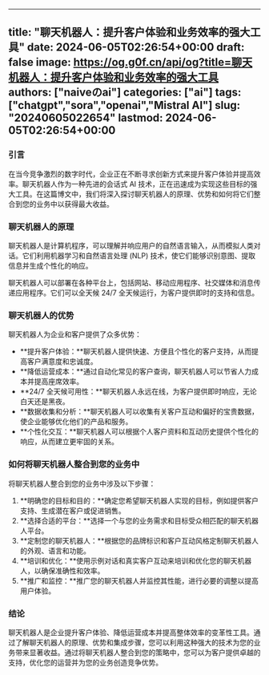 
---
title: "聊天机器人：提升客户体验和业务效率的强大工具"
date: 2024-06-05T02:26:54+00:00
draft: false
image: https://og.g0f.cn/api/og?title=聊天机器人：提升客户体验和业务效率的强大工具
authors: ["naiveのai"]
categories: ["ai"]
tags: ["chatgpt","sora","openai","Mistral AI"]
slug: "20240605022654"
lastmod: 2024-06-05T02:26:54+00:00
---
### 引言

在当今竞争激烈的数字时代，企业正在不断寻求创新方式来提升客户体验并提高效率。聊天机器人作为一种先进的会话式 AI 技术，正在迅速成为实现这些目标的强大工具。在这篇博文中，我们将深入探讨聊天机器人的原理、优势和如何将它们整合到您的业务中以获得最大收益。

### 聊天机器人的原理

聊天机器人是计算机程序，可以理解并响应用户的自然语言输入，从而模拟人类对话。它们利用机器学习和自然语言处理 (NLP) 技术，使它们能够识别意图、提取信息并生成个性化的响应。

聊天机器人可以部署在各种平台上，包括网站、移动应用程序、社交媒体和消息传递应用程序。它们可以全天候 24/7 全天候运行，为客户提供即时的支持和信息。

### 聊天机器人的优势

聊天机器人为企业和客户提供了众多优势：

- **提升客户体验：**聊天机器人提供快速、方便且个性化的客户支持，从而提高客户满意度和忠诚度。
- **降低运营成本：**通过自动化常见的客户查询，聊天机器人可以节省人力成本并提高座席效率。
- **24/7 全天候可用性：**聊天机器人永远在线，为客户提供即时响应，无论白天还是黑夜。
- **数据收集和分析：**聊天机器人可以收集有关客户互动和偏好的宝贵数据，使企业能够优化他们的产品和服务。
- **个性化交互：**聊天机器人可以根据个人客户资料和互动历史提供个性化的响应，从而建立更牢固的关系。

### 如何将聊天机器人整合到您的业务中

将聊天机器人整合到您的业务中涉及以下步骤：

1. **明确您的目标和目的：**确定您希望聊天机器人实现的目标，例如提供客户支持、生成潜在客户或促进销售。
2. **选择合适的平台：**选择一个与您的业务需求和目标受众相匹配的聊天机器人平台。
3. **定制您的聊天机器人：**根据您的品牌标识和客户互动风格定制聊天机器人的外观、语言和功能。
4. **培训和优化：**使用示例对话和真实客户互动来培训和优化您的聊天机器人，以确保准确性和效率。
5. **推广和监控：**推广您的聊天机器人并监控其性能，进行必要的调整以提高用户体验。

### 结论

聊天机器人是企业提升客户体验、降低运营成本并提高整体效率的变革性工具。通过了解聊天机器人的原理、优势和集成步骤，您可以利用这种强大的技术为您的业务带来显著收益。通过将聊天机器人整合到您的策略中，您可以为客户提供卓越的支持，优化您的运营并为您的业务创造竞争优势。